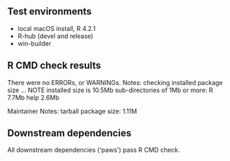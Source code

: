 ## Test environments

* local macOS install, R 4.2.1
* R-hub (devel and release)
* win-builder

## R CMD check results

There were no ERRORs, or WARNINGs.
Notes:
checking installed package size ... NOTE
  installed size is 10.5Mb
  sub-directories of 1Mb or more:
    R      7.7Mb
    help   2.6Mb

Maintainer Notes: tarball package size:    1.11M

## Downstream dependencies

All downstream dependencies ('paws') pass R CMD check.
